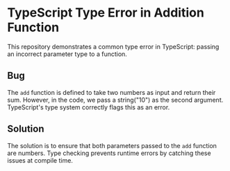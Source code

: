 # TypeScript Type Error in Addition Function

This repository demonstrates a common type error in TypeScript: passing an incorrect parameter type to a function.

## Bug
The `add` function is defined to take two numbers as input and return their sum. However, in the code, we pass a string("10") as the second argument. TypeScript's type system correctly flags this as an error.

## Solution
The solution is to ensure that both parameters passed to the `add` function are numbers.  Type checking prevents runtime errors by catching these issues at compile time. 